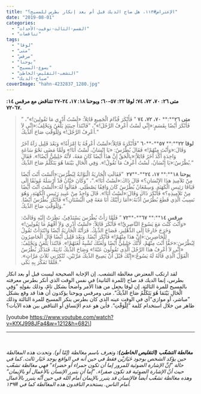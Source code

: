 ```yaml
---
title: "الإعتراض#١١٣، هل صاح الديك قبل أم بعد إنكار بطرس للمسيح؟"
date: "2019-08-01"
categories: 
  - "القسم-الثالث-توقيت-الأحداث"
  - "تناقضات"
tags: 
  - "لوقا"
  - "متى"
  - "مرقس"
  - "يوحنا"
  - "يسوع-المسيح"
  - "التشعب-التقليص-الخاطئ"
  - "صياح-الديك"
coverImage: "hahn-4232837_1280.jpg"
---
```


**متى ٢٦: ٧٠، ٧٢، ٧٤؛ لوقا ٢٢: ٥٧\-٦٠؛ ويوحنا ١٨: ١٧، ٢٤\-٢٧ تتناقض مع مرقس ١٤: ٦٧\-٧٢.**

> **متى** **٢٦****:** **٧٠،** **٧٢،** **٧٤** ” فَأَنْكَرَ قُدَّامَ الْجَمِيعِ قَائِلاً: «لَسْتُ أَدْرِي مَا تَقُولِينَ!»“، ” فَأَنْكَرَ أَيْضًا بِقَسَمٍ:«إِنِّي لَسْتُ أَعْرِفُ الرَّجُلَ!»“، ”فَابْتَدَأَ حِينَئِذٍ يَلْعَنُ وَيَحْلِفُ:«إِنِّي لاَ أَعْرِفُ الرَّجُلَ!» وَلِلْوَقْتِ صَاحَ الدِّيكُ.“
> 
> **لوقا** **٢٢****:** **٥٧****\-****٦٠** ”فَأَنْكَرَهُ قَائِلاً:«لَسْتُ أَعْرِفُهُ يَا امْرَأَةُ!» وَبَعْدَ قَلِيل رَآهُ آخَرُ وَقَالَ:«وَأَنْتَ مِنْهُمْ!» فَقَالَ بُطْرُسُ: «يَا إِنْسَانُ، لَسْتُ أَنَا!» وَلَمَّا مَضَى نَحْوُ سَاعَةٍ وَاحِدَةٍ أَكَّدَ آخَرُ قَائِلاً:«بِالْحَقِّ إِنَّ هذَا أَيْضًا كَانَ مَعَهُ، لأَنَّهُ جَلِيلِيٌّ أَيْضًا!». فَقَالَ بُطْرُسُ:«يَا إِنْسَانُ، لَسْتُ أَعْرِفُ مَا تَقُولُ!». وَفِي الْحَالِ بَيْنَمَا هُوَ يَتَكَلَّمُ صَاحَ الدِّيكُ.“
> 
> **يوحنا** **١٨****:** **١٧،** **٢٤****\-****٢٧**  ”فَقَالَتِ الْجَارِيَةُ الْبَوَّابَةُ لِبُطْرُسَ:«أَلَسْتَ أَنْتَ أَيْضًا مِنْ تَلاَمِيذِ هذَا الإِنْسَانِ؟» قَالَ ذَاكَ:«لَسْتُ أَنَا!».“، ”وَكَانَ حَنَّانُ قَدْ أَرْسَلَهُ مُوثَقًا إِلَى قَيَافَا رَئِيسِ الْكَهَنَةِ. وَسِمْعَانُ بُطْرُسُ كَانَ وَاقِفًا يَصْطَلِي. فَقَالُوا لَهُ:«أَلَسْتَ أَنْتَ أَيْضًا مِنْ تَلاَمِيذِهِ؟» فَأَنْكَرَ ذَاكَ وَقَالَ:«لَسْتُ أَنَا!». قَالَ وَاحِدٌ مِنْ عَبِيدِ رَئِيسِ الْكَهَنَةِ، وَهُوَ نَسِيبُ الَّذِي قَطَعَ بُطْرُسُ أُذْنَهُ:«أَمَا رَأَيْتُكَ أَنَا مَعَهُ فِي الْبُسْتَانِ؟» فَأَنْكَرَ بُطْرُسُ أَيْضًا. وَلِلْوَقْتِ صَاحَ الدِّيكُ.“
> 
> **مرقس** **١٤****:** **٦٧****\-****٧٢** ” فَلَمَّا رَأَتْ بُطْرُسَ يَسْتَدْفِئُ، نَظَرَتْ إِلَيْهِ وَقَالَتْ: «وَأَنْتَ كُنْتَ مَعَ يَسُوعَ النَّاصِرِيِّ!» فَأَنْكَرَ قَائِلاً: «لَسْتُ أَدْرِي وَلاَ أَفْهَمُ مَا تَقُولِينَ!» وَخَرَجَ خَارِجًا إِلَى الدِّهْلِيزِ، فَصَاحَ الدِّيكُ. فَرَأَتْهُ الْجَارِيَةُ أَيْضًا وَابْتَدَأَتْ تَقُولُ لِلْحَاضِرِينَ:«إِنَّ هذَا مِنْهُمْ!» فَأَنْكَرَ أَيْضًا. وَبَعْدَ قَلِيل أَيْضًا قَالَ الْحَاضِرُونَ لِبُطْرُسَ:«حَقًّا أَنْتَ مِنْهُمْ، لأَنَّكَ جَلِيلِيٌّ أَيْضًا وَلُغَتُكَ تُشْبِهُ لُغَتَهُمْ!». فَابْتَدَأَ يَلْعَنُ وَيَحْلِفُ: «إِنِّي لاَ أَعْرِفُ هذَا الرَّجُلَ الَّذِي تَقُولُونَ عَنْهُ!» وَصَاحَ الدِّيكُ ثَانِيَةً، فَتَذَكَّرَ بُطْرُسُ الْقَوْلَ الَّذِي قَالَهُ لَهُ يَسُوعُ:«إِنَّكَ قَبْلَ أَنْ يَصِيحَ الدِّيكُ مَرَّتَيْنِ، تُنْكِرُنِي ثَلاَثَ مَرَّاتٍ». فَلَمَّا تَفَكَّرَ بِهِ بَكَى.“

لقد ارتكب المعترض مغالطة التشعب. إن الإجابة الصحيحة ليست قبل أو بعد انكار بطرس، إنما الديك قد صاح (للمرة الثانية) في نفس الوقت الذي أنكر بطرس معرفته بالمسيح للمرة الثالثة. إن لوقا يجعل من هذا الأمر واضحاً بشكل تامّ، وذلك بقولِهِ ”وَفِي الْحَالِ بَيْنَمَا هُوَ يَتَكَلَّمُ صَاحَ الدِّيكُ“. متى ومرقس ويوحنا يؤكدون أن هذا قد وقع بشكل ”مباشر، أو موازي“أي في الوقت عينه الذي كان بطرس ينكر المسيح للمرة الثالثة وذلك ظاهر من خلال استخدام كلمة ”لِلْوَقْتِ“. فأين هو عدم الإتساق أو التناقض بين هذه الآيات؟

\[youtube https://www.youtube.com/watch?v=KfXJ998JFa4&w=1212&h=682\]

* * *

 

_**مغالطة** **التشعّب** **(****التقليص** **الخاطئ****):** وتعرف باسم مغالطة (إمّا أو). وتحدث هذه المغالطة حين يؤكد الشخص بوجود خَيَارَيْن فقط في حين أنه في الواقع يوجد خَيَار ثالث. كما في حالة ”إنَّ الإشارة الضوئية للمرور إما أن تكون حمراء أو خضراء“ فهي مغالطة تشعّب حيث أنّ الإشارة الضوئية قد تكون صفراء. ”إما أن يتبرر الإنسان بالأعمال أو بالإيمان“ وهذه مغالطة تشعّب أيضاً فالإنسان قد يتبرر بالإيمان أمام الله في حين أنَّه يتبرر بالأعمال أمام الناس. يستخدم الناقدون هذه المغالطة كما في #١٣٩._
